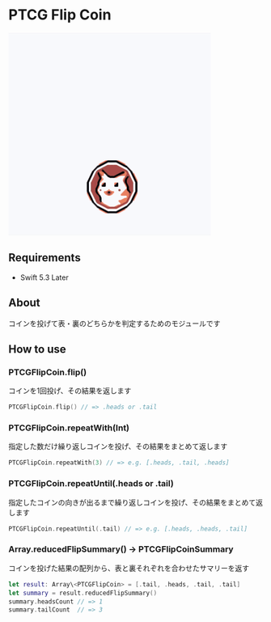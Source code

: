 # PTCG Flip Coin

![](ptcg_flip_coin.gif)

## Requirements

- Swift 5.3 Later

## About

コインを投げて表・裏のどちらかを判定するためのモジュールです

## How to use

### PTCGFlipCoin.flip()

コインを1回投げ、その結果を返します

```swift
PTCGFlipCoin.flip() // => .heads or .tail
```

### PTCGFlipCoin.repeatWith(Int)

指定した数だけ繰り返しコインを投げ、その結果をまとめて返します

```swift
PTCGFlipCoin.repeatWith(3) // => e.g. [.heads, .tail, .heads]
```

### PTCGFlipCoin.repeatUntil(.heads or .tail)

指定したコインの向きが出るまで繰り返しコインを投げ、その結果をまとめて返します

```swift
PTCGFlipCoin.repeatUntil(.tail) // => e.g. [.heads, .heads, .tail]
```

### Array<PTCGFlipCoin>.reducedFlipSummary() -> PTCGFlipCoinSummary

コインを投げた結果の配列から、表と裏それぞれを合わせたサマリーを返す

```swift
let result: Array\<PTCGFlipCoin> = [.tail, .heads, .tail, .tail]
let summary = result.reducedFlipSummary()
summary.headsCount // => 1
summary.tailCount  // => 3
```
